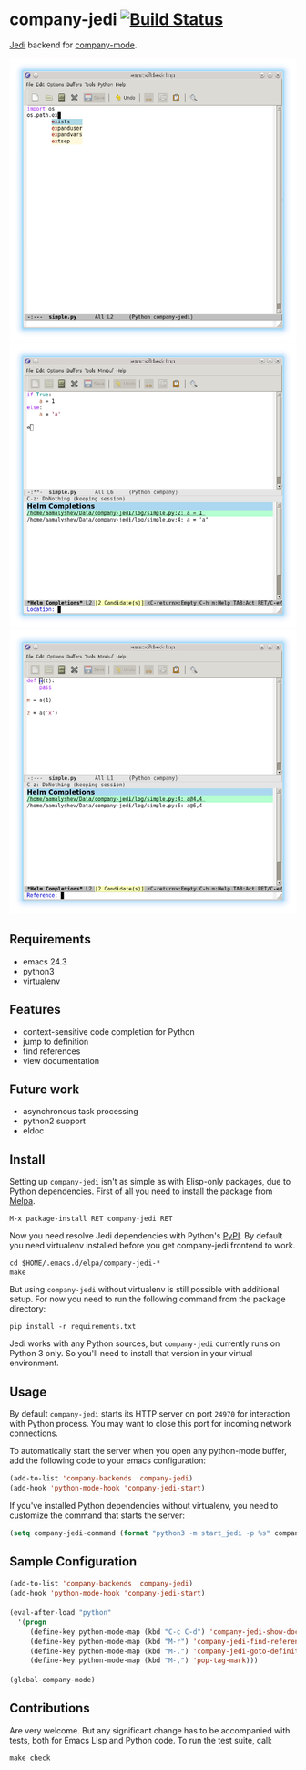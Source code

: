 # company-jedi [![Build Status](https://travis-ci.org/proofit404/company-jedi.png?branch=master)](https://travis-ci.org/proofit404/company-jedi)

[Jedi](https://github.com/davidhalter/jedi) backend for [company-mode](https://github.com/company-mode/company-mode).

![screenshot1](screenshots/snapshot1.png)
![screenshot2](screenshots/snapshot2.png)
![screenshot3](screenshots/snapshot3.png)

## Requirements

* emacs 24.3
* python3
* virtualenv

## Features

* context-sensitive code completion for Python
* jump to definition
* find references
* view documentation

## Future work

* asynchronous task processing
* python2 support
* eldoc

## Install

Setting up `company-jedi` isn't as simple as with Elisp-only packages, due to Python dependencies.
First of all you need to install the package from [Melpa](http://melpa.milkbox.net/).

    M-x package-install RET company-jedi RET

Now you need resolve Jedi dependencies with Python's [PyPI](https://pypi.python.org/pypi).
By default you need virtualenv installed before you get company-jedi frontend to work.

    cd $HOME/.emacs.d/elpa/company-jedi-*
    make

But using `company-jedi` without virtualenv is still possible with additional setup.
For now you need to run the following command from the package directory:

    pip install -r requirements.txt

Jedi works with any Python sources, but `company-jedi` currently runs on Python 3 only.
So you'll need to install that version in your virtual environment.

## Usage

By default `company-jedi` starts its HTTP server on port `24970` for interaction with Python process.
You may want to close this port for incoming network connections.

To automatically start the server when you open any python-mode buffer, add the following code to your emacs configuration:

```lisp
(add-to-list 'company-backends 'company-jedi)
(add-hook 'python-mode-hook 'company-jedi-start)
```

If you've installed Python dependencies without virtualenv, you need to customize the command that starts the server:

```lisp
(setq company-jedi-command (format "python3 -m start_jedi -p %s" company-jedi-port))
```

## Sample Configuration

```lisp
(add-to-list 'company-backends 'company-jedi)
(add-hook 'python-mode-hook 'company-jedi-start)

(eval-after-load "python"
  '(progn
     (define-key python-mode-map (kbd "C-c C-d") 'company-jedi-show-doc)
     (define-key python-mode-map (kbd "M-r") 'company-jedi-find-references)
     (define-key python-mode-map (kbd "M-.") 'company-jedi-goto-definition)
     (define-key python-mode-map (kbd "M-,") 'pop-tag-mark)))

(global-company-mode)
```

## Contributions

Are very welcome. But any significant change has to be accompanied with tests, both for Emacs Lisp and Python code.
To run the test suite, call:

    make check
